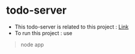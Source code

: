 # todo-server
* This todo-server is related to this project : [Link](https://github.com/MoniSwon/todo-project)
* To run this project : use
> node app
